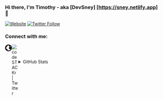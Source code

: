 ### Hi there, I'm Timothy - aka [DevSney] [https://sney.netlify.app] 👋 

[![Website](https://img.shields.io/website?label=sney.netlify.app&style=for-the-badge&url=https%3A%2F%2Fsney.netlify.app)](https://sney.netlify.app)
[![Twitter Follow](https://img.shields.io/twitter/follow/EmekaIloba?color=1DA1F2&logo=twitter&style=for-the-badge)](https://twitter.com/intent/follow?original_referer=https%3A%2F%2Fgithub.com%2FEmekaIloba&screen_name=EmekaIloba)

### Connect with me:

[<img align="left" alt="codeSTACKr.com" width="22px" src="https://raw.githubusercontent.com/iconic/open-iconic/master/svg/globe.svg" />][website]
[<img align="left" alt="codeSTACKr | Twitter" width="22px" src="https://cdn.jsdelivr.net/npm/simple-icons@v3/icons/twitter.svg" />][twitter]


<br /> <br/>

<details>
  <summary>GitHub Stats</summary>

  <img align="left" alt="Emeka's GitHub Stats" src="https://github-readme-stats.vercel.app/api?username=iloba&theme=highcontrast&show_icons=true&count_private=true" />

</details>

[website]: https://sney.netlify.app
[twitter]: https://twitter.com/EmekaIloba
